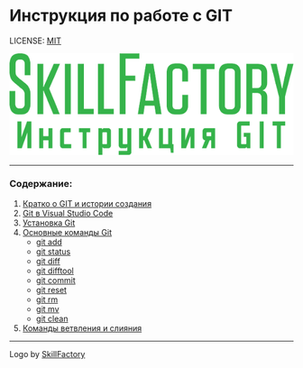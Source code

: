 # Инструкция по работе с GIT

LICENSE: [MIT](./license.md)

![git-logo](./logoSkillFactory.png)

---
### Содержание:
1. [Кратко о GIT и истории создания](./1_git_history.md)
2. [Git в Visual Studio Code](./2_git_in_vsc.md)
3. [Установка Git](./3_git_install.md)
4. [Основные команды Git](./4_git_command.md)
    * [git add](./4_git_command.md#git-add)
    * [git status](./4_git_command.md#git-status) 
    * [git diff](./4_git_command.md#git-diff) 
    * [git difftool](./4_git_command.md#git-difftool) 
    * [git commit](./4_git_command.md#git-commit) 
    * [git reset](./4_git_command.md#git-reset)
    * [git rm](./4_git_command.md#git-rm) 
    * [git mv](./4_git_command.md#git-mv)
    * [git clean](./4_git_command.md#git-clean)
5. [Команды ветвления и слияния](./5_git_merge_and_branch.md)
---

Logo by [SkillFactory](https://skillfactory.ru/)

